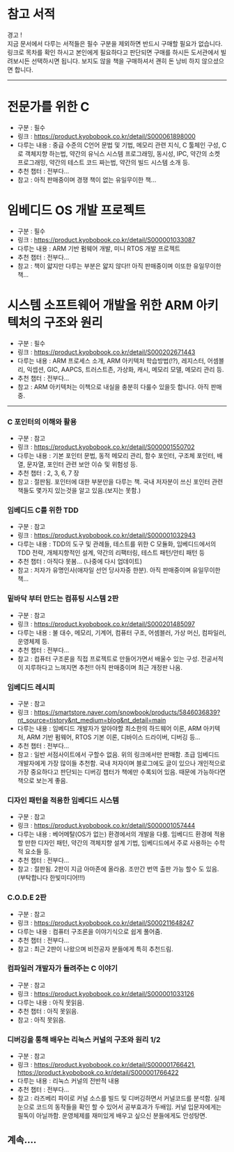 # 참고 서적
경고 !     
지금 문서에서 다루는 서적들은 필수 구분을 제외하면 반드시 구매할 필요가 없습니다.   
링크로 목차를 확인 하시고 본인에게 필요하다고 판단되면 구매를 하시든 도서관에서 빌려보시든 선택하시면 됩니다. 보지도 않을 책을 구매하셔서 괜히 돈 낭비 하지 않으셨으면 합니다.

--------------------------------------------------------------------------------

# 전문가를 위한 C
- 구분 : 필수
- 링크 : https://product.kyobobook.co.kr/detail/S000061898000
- 다루는 내용 : 중급 수준의 C언어 문법 및 기법, 메모리 관련 지식, C 툴체인 구성, C로 객체지향 하는법, 약간의 유닉스 시스템 프로그래밍, 동시성, IPC, 약간의 소켓 프로그래밍, 약간의 테스트 코드 짜는법, 약간의 빌드 시스템 소개 등.
- 추천 챕터 : 전부다...
- 참고 : 아직 판매중이며 경쟁 책이 없는 유일무이한 책...

# 임베디드 OS 개발 프로젝트
- 구분 : 필수
- 링크 : https://product.kyobobook.co.kr/detail/S000001033087
- 다루는 내용 : ARM 기반 펌웨어 개발, 미니 RTOS 개발 프로젝트
- 추천 챕터 : 전부다...
- 참고 : 책이 얇지만 다루는 부분은 얇지 않다!! 아직 판매중이며 이또한 유일무이한 책...

# 시스템 소프트웨어 개발을 위한 ARM 아키텍처의 구조와 원리
- 구분 : 필수
- 링크 : https://product.kyobobook.co.kr/detail/S000202671443
- 다루는 내용 : ARM 프로세스 소개, ARM 아키텍처 학습방법(!?), 레지스터, 어셈블리, 익셉션, GIC, AAPCS, 트러스트존, 가상화, 캐시, 메모리 모델, 메모리 관리 등.
- 추천 챕터 : 전부다...
- 참고 : ARM 아키텍처는 이책으로 내실을 충분히 다룰수 있을듯 합니다. 아직 판매중.

--------------------------------------------------------------------------------


### C 포인터의 이해와 활용
- 구분 : 참고
- 링크 : https://product.kyobobook.co.kr/detail/S000001550702
- 다루는 내용 : 기본 포인터 문법, 동적 메모리 관리, 함수 포인터, 구조체 포인터, 배열, 문자열, 포인터 관련 보안 이슈 및 위험성 등.
- 추천 챕터 : 2, 3, 6, 7 장
- 참고 : 절판됨. 포인터에 대한 부분만을 다루는 책. 국내 저자분이 쓰신 포인터 관련 책들도 몇가지 있는것을 알고 있음.(보지는 못함.)

### 임베디드 C를 위한 TDD
- 구분 : 참고
- 링크 : https://product.kyobobook.co.kr/detail/S000001032943
- 다루는 내용 : TDD의 도구 및 관례들, 테스트를 위한 C 모듈화, 임베디드에서의 TDD 전략, 개체지향적인 설계, 약간의 리팩터링, 테스트 패턴/안티 패턴 등
- 추천 챕터 : 아직다 못봄... (나중에 다시 업데이트)
- 참고 : 저자가 유명인사(애자일 선언 당사자중 한분). 아직 판매중이며 유일무이한 책...

### 밑바닥 부터 만드는 컴퓨팅 시스템 2판
- 구분 : 참고
- 링크 : https://product.kyobobook.co.kr/detail/S000201485097
- 다루는 내용 : 불 대수, 메모리, 기계어, 컴퓨터 구조, 어셈블러, 가상 머신, 컴파일러, 운영체제 등.
- 추천 챕터 : 전부다...
- 참고 : 컴퓨터 구조론을 직접 프로젝트로 만들어가면서 배울수 있는 구성. 전공서적이 지루하다고 느껴지면 추천!! 아직 판매중이며 최근 개정판 나옴.

### 임베디드 레시피
- 구분 : 참고
- 링크 : https://smartstore.naver.com/snowbook/products/5846036839?nt_source=tistory&nt_medium=blog&nt_detail=main
- 다루는 내용 : 임베디드 개발자가 알아야할 최소한의 하드웨어 이론, ARM 아키텍처, ARM 기반 펌웨어, RTOS 기본 이론, 디바이스 드라이버, 디버깅 등...
- 추천 챕터 : 전부다...
- 참고 : 일반 서점사이트에서 구할수 없음. 위의 링크에서만 판매함. 초급 임베디드 개발자에게 가장 많이들 추천함. 국내 저자이며 블로그에도 글이 있으나 개인적으로 가장 중요하다고 판단되는 디버깅 챕터가 책에만 수록되어 있음. 때문에 가능하다면 책으로 보는게 좋음.

### 디자인 패턴을 적용한 임베디드 시스템
- 구분 : 참고
- 링크 : https://product.kyobobook.co.kr/detail/S000001057444
- 다루는 내용 : 베어메탈(OS가 없는) 환경에서의 개발을 다룸. 임베디드 환경에 적용할 만한 디자인 패턴, 약간의 객체지향 설계 기법, 임베디드에서 주로 사용하는 수학적 요소들 등.
- 추천 챕터 : 전부다...
- 참고 : 절판됨. 2판이 지금 아마존에 올라옴. 조만간 번역 출판 가능 할수 도 있음. (부탁합니다 한빛미디어!!!)

### C.O.D.E 2판
- 구분 : 참고
- 링크 : https://product.kyobobook.co.kr/detail/S000211648247
- 다루는 내용 : 컴퓨터 구조론을 이야기식으로 쉽게 풀어줌.
- 추천 챕터 : 전부다...
- 참고 : 최근 2판이 나왔으며 비전공자 분들에게 특히 추천드림.

### 컴파일러 개발자가 들려주는 C 이야기
- 구분 : 참고
- 링크 : https://product.kyobobook.co.kr/detail/S000001033126
- 다루는 내용 : 아직 못읽음.
- 추천 챕터 : 아직 못읽음.
- 참고 : 아직 못읽음.

### 디버깅을 통해 배우는 리눅스 커널의 구조와 원리 1/2
- 구분 : 참고
- 링크 : https://product.kyobobook.co.kr/detail/S000001766421, https://product.kyobobook.co.kr/detail/S000001766422
- 다루는 내용 : 리눅스 커널의 전반적 내용
- 추천 챕터 : 전부다...
- 참고 : 라즈베리 파이로 커널 소스를 빌드 및 디버깅하면서 커널코드를 분석함. 실제 눈으로 코드의 동작들을 확인 할 수 있어서 공부효과가 두배임. 커널 입문자에게는 필독이 아닐까함. 운영체제를 재미있게 배우고 싶으신 분들에게도 안성탕면.

## 계속....